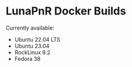 # LunaPnR Docker Builds

Currently available:
* Ubuntu 22.04 LTS
* Ubuntu 23.04
* RockLinux 9.2
* Fedora 38
